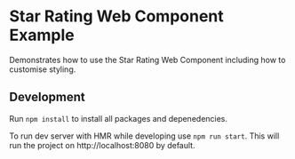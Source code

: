 # Star Rating Web Component Example
Demonstrates how to use the Star Rating Web Component including how to customise styling.

## Development
Run `npm install` to install all packages and depenedencies.

To run dev server with HMR while developing use `npm run start`. This will run the project on http://localhost:8080 by default.